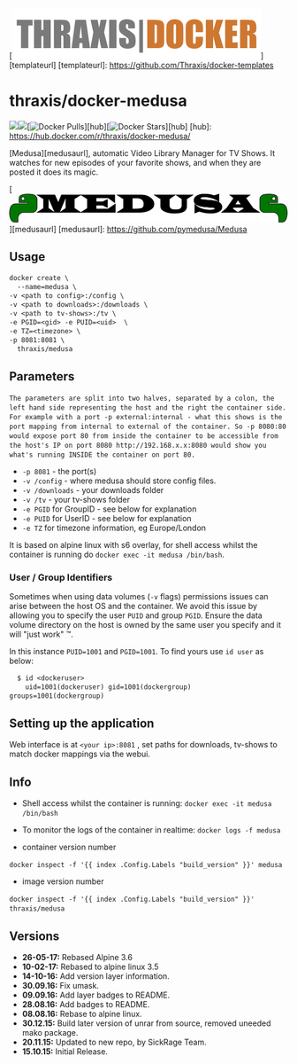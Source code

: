 [![Thraxis|Docker](https://raw.githubusercontent.com/thraxis/docker-templates/master/thraxis/img/thraxis-docker-medium.png)][templateurl]
[templateurl]: https://github.com/Thraxis/docker-templates

# thraxis/docker-medusa
[![](https://images.microbadger.com/badges/version/thraxis/docker-medusa.svg)](https://microbadger.com/images/thraxis/docker-medusa "Get your own version badge on microbadger.com")[![](https://images.microbadger.com/badges/image/thraxis/docker-medusa.svg)](https://microbadger.com/images/thraxis/docker-medusa "Get your own image badge on microbadger.com")[![Docker Pulls](https://img.shields.io/docker/pulls/thraxis/docker-medusa.svg)][hub][![Docker Stars](https://img.shields.io/docker/stars/Thraxis/docker-medusa.svg)][hub]
[hub]: https://hub.docker.com/r/thraxis/docker-medusa/

[Medusa][medusaurl], automatic Video Library Manager for TV Shows. It watches for new episodes of your favorite shows, and when they are posted it does its magic.

[![medusa](https://raw.githubusercontent.com/thraxis/docker-templates/master/thraxis/img/medusa-readme.png)][medusaurl]
[medusaurl]: https://github.com/pymedusa/Medusa

## Usage

```
docker create \
  --name=medusa \
-v <path to config>:/config \
-v <path to downloads>:/downloads \
-v <path to tv-shows>:/tv \
-e PGID=<gid> -e PUID=<uid>  \
-e TZ=<timezone> \
-p 8081:8081 \
  thraxis/medusa
```

## Parameters

`The parameters are split into two halves, separated by a colon, the left hand side representing the host and the right the container side.
For example with a port -p external:internal - what this shows is the port mapping from internal to external of the container.
So -p 8080:80 would expose port 80 from inside the container to be accessible from the host's IP on port 8080
http://192.168.x.x:8080 would show you what's running INSIDE the container on port 80.`



* `-p 8081` - the port(s)
* `-v /config` - where medusa should store config files.
* `-v /downloads` - your downloads folder
* `-v /tv` - your tv-shows folder
* `-e PGID` for GroupID - see below for explanation
* `-e PUID` for UserID - see below for explanation
* `-e TZ` for timezone information, eg Europe/London


It is based on alpine linux with s6 overlay, for shell access whilst the container is running do `docker exec -it medusa /bin/bash`.

### User / Group Identifiers

Sometimes when using data volumes (`-v` flags) permissions issues can arise between the host OS and the container. We avoid this issue by allowing you to specify the user `PUID` and group `PGID`. Ensure the data volume directory on the host is owned by the same user you specify and it will "just work" ™.

In this instance `PUID=1001` and `PGID=1001`. To find yours use `id user` as below:

```
  $ id <dockeruser>
    uid=1001(dockeruser) gid=1001(dockergroup) groups=1001(dockergroup)
```

## Setting up the application

Web interface is at `<your ip>:8081` , set paths for downloads, tv-shows to match docker mappings via the webui.


## Info

* Shell access whilst the container is running: `docker exec -it medusa /bin/bash`
* To monitor the logs of the container in realtime: `docker logs -f medusa`

* container version number

`docker inspect -f '{{ index .Config.Labels "build_version" }}' medusa`

* image version number

`docker inspect -f '{{ index .Config.Labels "build_version" }}' thraxis/medusa`

## Versions
+ **26-05-17:** Rebased Alpine 3.6
+ **10-02-17:** Rebased to alpine linux 3.5
+ **14-10-16:** Add version layer information.
+ **30.09.16:** Fix umask.
+ **09.09.16:** Add layer badges to README.
+ **28.08.16:** Add badges to README.
+ **08.08.16:** Rebase to alpine linux.
+ **30.12.15:** Build later version of unrar from source, removed uneeded mako package.
+ **20.11.15:** Updated to new repo, by SickRage Team.
+ **15.10.15:** Initial Release.
